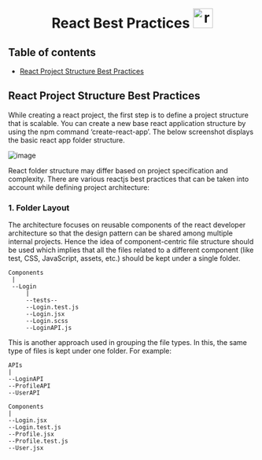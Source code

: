 <h1 align="center">React Best Practices <a href="https://reactnative.dev/" target="_blank" rel="noreferrer">
    <img
      src="https://reactnative.dev/img/header_logo.svg"
      alt="reactnative"
      width="40"
      height="40"
    />
  </a>
  </h1>
  
 ## Table of contents
* [React Project Structure Best Practices](#react-project-structure-best-practices)

 ## React Project Structure Best Practices
 <p> While creating a react project, the first step is to define a project structure that is scalable. You can create a new base react application structure by using the npm command ‘create-react-app’. The below screenshot displays the basic react app folder structure.</p>

  ![image](https://user-images.githubusercontent.com/63429054/205446786-1083bf72-973a-4d3b-8e74-b61555fa119c.png)

   <p> React folder structure may differ based on project specification and complexity. There are various reactjs best practices that can be taken into account while defining project architecture: </p>
   
   ### 1. Folder Layout
   The architecture focuses on reusable components of the react developer architecture so that the design pattern can be shared among multiple internal projects. Hence the idea of component-centric file structure should be used which implies that all the files related to a different component (like test, CSS, JavaScript, assets, etc.) should be kept under a single folder.
   ```
   Components
	|
	--Login
		|
		--tests--
		--Login.test.js
		--Login.jsx
		--Login.scss
		--LoginAPI.js
   ```
  This is another approach used in grouping the file types. In this, the same type of files is kept under one folder. For example:
  ```
  APIs
  |	
  --LoginAPI
  --ProfileAPI
  --UserAPI

Components
  |	 
  --Login.jsx
  --Login.test.js
  --Profile.jsx
  --Profile.test.js
  --User.jsx
  ```
